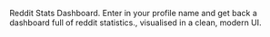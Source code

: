 Reddit Stats Dashboard. Enter in your profile name and get back a dashboard full of reddit statistics., visualised in a clean, modern UI. 
